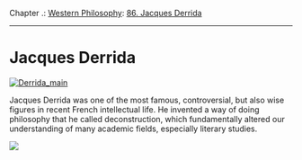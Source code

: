 Chapter .: [Western Philosophy](https://www.theschooloflife.com/thebookoflife/category/leisure/western-philosophy/): [86. Jacques Derrida](https://www.theschooloflife.com/thebookoflife/jacques-derrida/)

* * *

# Jacques Derrida

[![Derrida_main](https://www.theschooloflife.com/thebookoflife/wp-content/uploads/2016/09/Derrida_main.jpg)](http://www.thebookoflife.org/wp-content/uploads/2016/09/Derrida_main.jpg)

Jacques Derrida was one of the most famous, controversial, but also wise figures in recent French intellectual life. He invented a way of doing philosophy that he called deconstruction, which fundamentally altered our understanding of many academic fields, especially literary studies.

[![](https://img.youtube.com/vi/H0tnHr2dqTs/0.jpg)](https://www.youtube.com/embed/H0tnHr2dqTs '')
